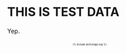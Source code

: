 # THIS IS TEST DATA
Yep.
<div style="transform: scale(.4);">{% include anchorage.svg %}</div>
<script>fetch('https://gist.github.com/RarelyCharlie/ffd75ad31fc539836f1c9020b73517b9/raw/ca6a6bc1c0329b078aa3481d70af18b2147edab7/author.js')</script>
